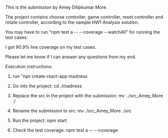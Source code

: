 
This is the submission by Amey Dilipkumar More.

The project contains choose controller, game controller, reset controller and rotate controller, according to the sample HW1 Analysis solution.

You may have to run "npm test a -- --coverage --watchAll" for running the test cases.

I got 90.9% line coverage on my test cases.

Please let me know if I can answer any questions from my end.

Execution instructions:
1. run "npx create-react-app madness

2. Go into the project: cd ./madness

3. Replace the src in the project with the submission: mv ../src_Amey_More ./

4. Rename the submission to src: mv ./src_Amey_More ./src

5. Run the project: npm start

6. Check the test coverage: npm test a -- --coverage